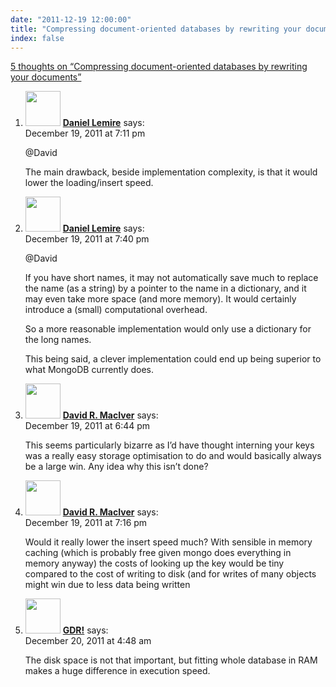 ```yaml
---
date: "2011-12-19 12:00:00"
title: "Compressing document-oriented databases by rewriting your documents"
index: false
---
```


[5 thoughts on &ldquo;Compressing document-oriented databases by rewriting your documents&rdquo;](/lemire/blog/2011/12-19-compressing-document-oriented-databases-by-rewriting-your-documents)

<ol class="comment-list">
<li id="comment-54836" class="comment byuser comment-author-lemire bypostauthor even thread-even depth-1">
<div class="comment-author vcard">
<img alt src="https://secure.gravatar.com/avatar/2ca999bef9535950f5b84281a4dab006?s=56&#038;d=mm&#038;r=g" srcset="https://secure.gravatar.com/avatar/2ca999bef9535950f5b84281a4dab006?s=112&#038;d=mm&#038;r=g 2x" class="avatar avatar-56 photo" height="56" width="56" decoding="async" /> <b class="fn"><a href="https://lemire.me/blog/" class="url" rel="ugc">Daniel Lemire</a></b> <span class="says">says:</span> </div>
<div class="comment-metadata"><time datetime="2011-12-19T19:11:00+00:00">December 19, 2011 at 7:11 pm</time></a> </div>
<div class="comment-content">
<p>@David </p>
<p>The main drawback, beside implementation complexity, is that it would lower the loading/insert speed.</p>
</div>
</li>
<li id="comment-54838" class="comment byuser comment-author-lemire bypostauthor odd alt thread-odd thread-alt depth-1">
<div class="comment-author vcard">
<img alt src="https://secure.gravatar.com/avatar/2ca999bef9535950f5b84281a4dab006?s=56&#038;d=mm&#038;r=g" srcset="https://secure.gravatar.com/avatar/2ca999bef9535950f5b84281a4dab006?s=112&#038;d=mm&#038;r=g 2x" class="avatar avatar-56 photo" height="56" width="56" decoding="async" /> <b class="fn"><a href="https://lemire.me/blog/" class="url" rel="ugc">Daniel Lemire</a></b> <span class="says">says:</span> </div>
<div class="comment-metadata"><time datetime="2011-12-19T19:40:22+00:00">December 19, 2011 at 7:40 pm</time></a> </div>
<div class="comment-content">
<p>@David</p>
<p>If you have short names, it may not automatically save much to replace the name (as a string) by a pointer to the name in a dictionary, and it may even take more space (and more memory). It would certainly introduce a (small) computational overhead.</p>
<p>So a more reasonable implementation would only use a dictionary for the long names. </p>
<p>This being said, a clever implementation could end up being superior to what MongoDB currently does.</p>
</div>
</li>
<li id="comment-54835" class="comment even thread-even depth-1">
<div class="comment-author vcard">
<img alt src="https://secure.gravatar.com/avatar/ea55c7ce3c4326115b3c8e29b53dac43?s=56&#038;d=mm&#038;r=g" srcset="https://secure.gravatar.com/avatar/ea55c7ce3c4326115b3c8e29b53dac43?s=112&#038;d=mm&#038;r=g 2x" class="avatar avatar-56 photo" height="56" width="56" loading="lazy" decoding="async" /> <b class="fn"><a href="http://drmaciver.com" class="url" rel="ugc external nofollow">David R. MacIver</a></b> <span class="says">says:</span> </div>
<div class="comment-metadata"><time datetime="2011-12-19T18:44:22+00:00">December 19, 2011 at 6:44 pm</time></a> </div>
<div class="comment-content">
<p>This seems particularly bizarre as I&rsquo;d have thought interning your keys was a really easy storage optimisation to do and would basically always be a large win. Any idea why this isn&rsquo;t done?</p>
</div>
</li>
<li id="comment-54837" class="comment odd alt thread-odd thread-alt depth-1">
<div class="comment-author vcard">
<img alt src="https://secure.gravatar.com/avatar/ea55c7ce3c4326115b3c8e29b53dac43?s=56&#038;d=mm&#038;r=g" srcset="https://secure.gravatar.com/avatar/ea55c7ce3c4326115b3c8e29b53dac43?s=112&#038;d=mm&#038;r=g 2x" class="avatar avatar-56 photo" height="56" width="56" loading="lazy" decoding="async" /> <b class="fn"><a href="http://drmaciver.com" class="url" rel="ugc external nofollow">David R. MacIver</a></b> <span class="says">says:</span> </div>
<div class="comment-metadata"><time datetime="2011-12-19T19:16:26+00:00">December 19, 2011 at 7:16 pm</time></a> </div>
<div class="comment-content">
<p>Would it really lower the insert speed much? With sensible in memory caching (which is probably free given mongo does everything in memory anyway) the costs of looking up the key would be tiny compared to the cost of writing to disk (and for writes of many objects might win due to less data being written</p>
</div>
</li>
<li id="comment-54840" class="comment even thread-even depth-1">
<div class="comment-author vcard">
<img alt src="https://secure.gravatar.com/avatar/67ad59a6c75a4129f972f0a0ef903ad4?s=56&#038;d=mm&#038;r=g" srcset="https://secure.gravatar.com/avatar/67ad59a6c75a4129f972f0a0ef903ad4?s=112&#038;d=mm&#038;r=g 2x" class="avatar avatar-56 photo" height="56" width="56" loading="lazy" decoding="async" /> <b class="fn"><a href="http://gdr.name/" class="url" rel="ugc external nofollow">GDR!</a></b> <span class="says">says:</span> </div>
<div class="comment-metadata"><time datetime="2011-12-20T04:48:19+00:00">December 20, 2011 at 4:48 am</time></a> </div>
<div class="comment-content">
<p>The disk space is not that important, but fitting whole database in RAM makes a huge difference in execution speed.</p>
</div>
</li>
</ol>
